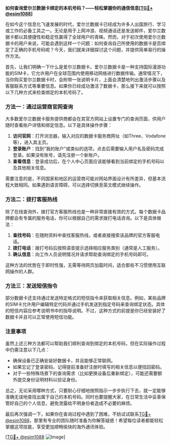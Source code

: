 **如何查询爱尔兰数据卡绑定的本机号码？——轻松掌握你的通信信息[[TG💪+ @esim1088](https://t.me/s/esim1088)]**

在如今这个信息化飞速发展的时代，爱尔兰数据卡已经成为许多人出国旅行、学习或工作的必备工具之一。无论是用于上网冲浪、视频通话还是发送邮件，爱尔兰数据卡都以其便捷性和稳定性赢得了全球用户的青睐。然而，对于初次使用爱尔兰数据卡的用户来说，可能会遇到这样一个问题：如何查询自己所使用的数据卡是否绑定了正确的手机号码呢？今天，我们就来详细探讨这个问题，并提供简单易行的操作方法。

首先，让我们明确一下什么是爱尔兰数据卡。爱尔兰数据卡是一种支持国际漫游功能的SIM卡，它允许用户在全球范围内使用移动网络进行数据传输。通常情况下，当你购买爱尔兰数据卡时，会附带一张说明卡片，上面会清楚地列出激活步骤以及客服联系方式等重要信息。如果你已经成功激活了数据卡，那么接下来就可以按照以下几种方式来检查绑定的本机号码了。

### 方法一：通过运营商官网查询

大多数爱尔兰数据卡服务提供商都会在其官方网站上设置专门的查询页面，供用户随时查看账户详情和绑定信息。以下是具体操作步骤：

1. **访问官网**：打开浏览器，输入对应的数据卡服务商网址（如Three、Vodafone等），进入其主页。
2. **登录账户**：找到“我的账户”或类似的选项，点击后需要输入用户名及密码完成登录。如果没有账号，请先注册一个新账户。
3. **查看信息**：登录成功后，在个人中心页面应该能够看到当前绑定的手机号码以及其他相关信息。

需要注意的是，不同国家和地区的运营商可能对网站界面设计有所差异，但基本流程大致相同。如果遇到语言障碍，可以选择切换至英文模式继续操作。

### 方法二：拨打客服热线

除了在线查询外，拨打官方客服热线也是一种非常直接有效的方式。每个数据卡品牌都会有专属的服务电话，你可以根据自己的需求拨打电话咨询。以下是具体做法：

1. **查找号码**：在随附资料中查找客服热线，或者直接搜索该品牌的官方客服电话。
2. **拨打电话**：拨打号码后按照语音提示选择相应服务类别（通常是人工服务）。
3. **确认信息**：向工作人员说明情况并请求帮助查询绑定的手机号码即可。

这种方法的优势在于即时性强，无需等待网页加载时间，适合那些不习惯使用互联网操作的人群。

### 方法三：发送短信指令

部分数据卡还支持通过发送特定格式的短信指令来获取相关信息。例如，某些品牌的SIM卡允许用户编辑特定代码并通过手机发送到指定号码来查询绑定状态。具体的短信内容应参考说明书中的指导说明。不过，这种方式的前提是你已经安装好了数据卡并且可以正常使用短信功能。

### 注意事项

虽然上述三种方法都可以帮助我们顺利查询到绑定的本机号码，但在实际操作过程中仍需注意以下几点：

- 确保设备已正确安装好数据卡，并且能够正常联网。
- 如果忘记了登录密码，记得提前准备好注册时填写的相关信息以便找回密码。
- 对于一些特殊场景下的查询需求（比如更换设备后重新绑定），可能还需要额外提交身份证明材料以验证身份。

总之，无论采用哪种方式，只要耐心仔细地按照指示一步步执行下去，就一定能够准确无误地查找出属于自己的本机号码。同时也要提醒大家，在日常生活中妥善保管好自己的个人信息，避免泄露给不明身份者造成不必要的麻烦。

最后再次强调一下，如果你在查询过程中遇到了困难，不妨试试联系[TG💪+ @esim1088](https://t.me/s/esim1088)，那里有专业的团队随时准备为你解答疑惑！希望每位读者都能轻松掌握这项技能，享受更加顺畅愉快的海外通讯体验。

[[TG💪+ @esim1088](https://t.me/s/esim1088) ![Image](https://i.postimg.cc/4NQfJmqS/Snipaste-2025-05-13-00-14-12.png)]